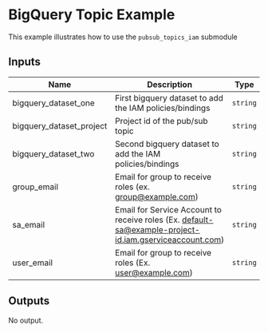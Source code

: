 # BigQuery Topic Example

This example illustrates how to use the `pubsub_topics_iam` submodule

<!-- BEGINNING OF PRE-COMMIT-TERRAFORM DOCS HOOK -->
## Inputs

| Name | Description | Type | Default | Required |
|------|-------------|------|---------|:--------:|
| bigquery\_dataset\_one | First bigquery dataset to add the IAM policies/bindings | `string` | n/a | yes |
| bigquery\_dataset\_project | Project id of the pub/sub topic | `string` | n/a | yes |
| bigquery\_dataset\_two | Second bigquery dataset to add the IAM policies/bindings | `string` | n/a | yes |
| group\_email | Email for group to receive roles (ex. group@example.com) | `string` | n/a | yes |
| sa\_email | Email for Service Account to receive roles (Ex. default-sa@example-project-id.iam.gserviceaccount.com) | `string` | n/a | yes |
| user\_email | Email for group to receive roles (Ex. user@example.com) | `string` | n/a | yes |

## Outputs

No output.

<!-- END OF PRE-COMMIT-TERRAFORM DOCS HOOK -->
